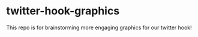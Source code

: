 # twitter-hook-graphics

This repo is for brainstorming more engaging graphics for our twitter hook!
